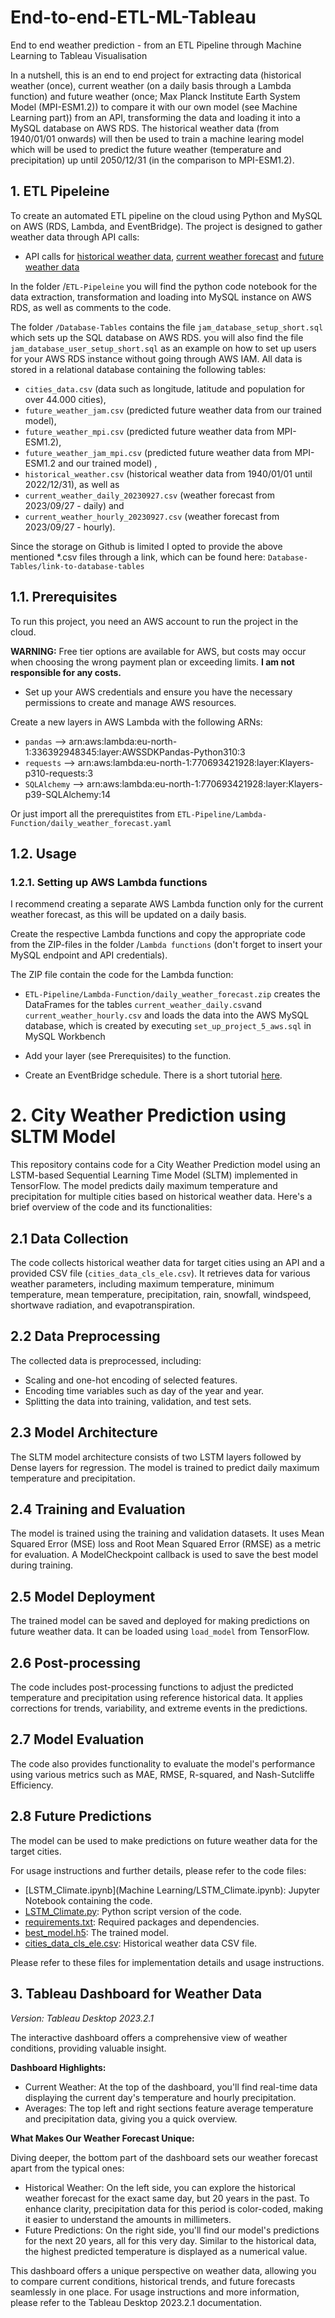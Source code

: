 # End-to-end-ETL-ML-Tableau
End to end weather prediction - from an ETL Pipeline through Machine Learning to Tableau Visualisation


In a nutshell, this is an end to end project for extracting data (historical weather (once), current weather (on a daily basis through a Lambda function) and future weather (once; Max Planck Institute Earth System Model (MPI-ESM1.2)) to compare it with our own model (see Machine Learning part)) from an API, transforming the data and loading it into a MySQL database on AWS RDS. 
The historical weather data (from 1940/01/01 onwards) will then be used to train a machine learing model which will be used to predict the future weather (temperature and precipitation) up until 2050/12/31 (in the comparison to MPI-ESM1.2).

## 1. ETL Pipeleine

To create an automated ETL pipeline on the cloud using Python and MySQL on AWS (RDS, Lambda, and EventBridge). The project is designed to gather weather data through API calls: 

* API calls for [historical weather data](https://open-meteo.com/en/docs/historical-weather-api), [current weather forecast](https://open-meteo.com/en/docs) and [future weather data](https://open-meteo.com/en/docs/climate-api)

In the folder /`ETL-Pipeleine` you will find the python code notebook for the data extraction, transformation and loading into MySQL instance on AWS RDS, as well as comments to the code.

The folder `/Database-Tables` contains the file `jam_database_setup_short.sql` which sets up the SQL database on AWS RDS. you will also find the file `jam_database_user_setup_short.sql` as an example on how to set up users for your AWS RDS instance without going through AWS IAM. 
All data is stored in a relational database containing the following tables: 
* `cities_data.csv` (data such as longitude, latitude and population for over 44.000 cities),
* `future_weather_jam.csv` (predicted future weather data from our trained model),
* `future_weather_mpi.csv` (predicted future weather data from MPI-ESM1.2),
* `future_weather_jam_mpi.csv` (predicted future weather data from MPI-ESM1.2 and our trained model) ,
* `historical_weather.csv` (historical weather data from 1940/01/01 until 2022/12/31), as well as
* `current_weather_daily_20230927.csv` (weather forecast from 2023/09/27 - daily) and
* `current_weather_hourly_20230927.csv` (weather forecast from 2023/09/27 - hourly).

Since the storage on Github is limited I opted to provide the above mentioned *.csv files through a link, which can be found here: `Database-Tables/link-to-database-tables`

## 1.1. Prerequisites
To run this project, you need an AWS account to run the project in the cloud.

__WARNING:__ Free tier options are available for AWS, but costs may occur when choosing the wrong payment plan or exceeding limits. __I am not responsible for any costs.__

- Set up your AWS credentials and ensure you have the necessary permissions to create and manage AWS resources.

Create a new layers in AWS Lambda with the following ARNs:

* `pandas` --> arn:aws:lambda:eu-north-1:336392948345:layer:AWSSDKPandas-Python310:3
* `requests` --> arn:aws:lambda:eu-north-1:770693421928:layer:Klayers-p310-requests:3
* `SQLAlchemy` --> arn:aws:lambda:eu-north-1:770693421928:layer:Klayers-p39-SQLAlchemy:14

Or just import all the prerequistites from `ETL-Pipeline/Lambda-Function/daily_weather_forecast.yaml`

## 1.2. Usage

### 1.2.1. Setting up AWS Lambda functions
I recommend creating a separate AWS Lambda function only for the current weather forecast, as this will be updated on a daily basis.

Create the respective Lambda functions and copy the appropriate code from the ZIP-files in the folder /`Lambda functions` (don't forget to insert your MySQL endpoint and API credentials).

The ZIP file contain the code for the Lambda function:

- `ETL-Pipeline/Lambda-Function/daily_weather_forecast.zip` creates the DataFrames for the tables `current_weather_daily.csv`and `current_weather_hourly.csv` and loads the data into the AWS MySQL database, which is created by executing `set_up_project_5_aws.sql` in MySQL Workbench

- Add your layer (see Prerequisites) to the function.
- Create an EventBridge schedule. There is a short tutorial [here](https://www.youtube.com/watch?v=lSqd6DVWZ9o&t).

# 2. City Weather Prediction using SLTM Model

This repository contains code for a City Weather Prediction model using an LSTM-based Sequential Learning Time Model (SLTM) implemented in TensorFlow. The model predicts daily maximum temperature and precipitation for multiple cities based on historical weather data. Here's a brief overview of the code and its functionalities:

## 2.1 Data Collection
The code collects historical weather data for target cities using an API and a provided CSV file (`cities_data_cls_ele.csv`). It retrieves data for various weather parameters, including maximum temperature, minimum temperature, mean temperature, precipitation, rain, snowfall, windspeed, shortwave radiation, and evapotranspiration.

## 2.2 Data Preprocessing
The collected data is preprocessed, including:
- Scaling and one-hot encoding of selected features.
- Encoding time variables such as day of the year and year.
- Splitting the data into training, validation, and test sets.

## 2.3 Model Architecture
The SLTM model architecture consists of two LSTM layers followed by Dense layers for regression. The model is trained to predict daily maximum temperature and precipitation.

## 2.4 Training and Evaluation
The model is trained using the training and validation datasets. It uses Mean Squared Error (MSE) loss and Root Mean Squared Error (RMSE) as a metric for evaluation. A ModelCheckpoint callback is used to save the best model during training.

## 2.5 Model Deployment
The trained model can be saved and deployed for making predictions on future weather data. It can be loaded using `load_model` from TensorFlow.

## 2.6 Post-processing
The code includes post-processing functions to adjust the predicted temperature and precipitation using reference historical data. It applies corrections for trends, variability, and extreme events in the predictions.

## 2.7 Model Evaluation
The code also provides functionality to evaluate the model's performance using various metrics such as MAE, RMSE, R-squared, and Nash-Sutcliffe Efficiency.

## 2.8 Future Predictions
The model can be used to make predictions on future weather data for the target cities.

For usage instructions and further details, please refer to the code files:

- [LSTM_Climate.ipynb](Machine Learning/LSTM_Climate.ipynb): Jupyter Notebook containing the code.
- [LSTM_Climate.py](LSTM_Climate): Python script version of the code.
- [requirements.txt](requirements.txt): Required packages and dependencies.
- [best_model.h5](best_model.h5): The trained model.
- [cities_data_cls_ele.csv](cities_data_cls_ele.csv): Historical weather data CSV file.

Please refer to these files for implementation details and usage instructions.


## 3. Tableau Dashboard for Weather Data

_Version: Tableau Desktop 2023.2.1_

The interactive dashboard offers a comprehensive view of weather conditions, providing valuable insight.

**Dashboard Highlights:**

-	Current Weather: At the top of the dashboard, you'll find real-time data displaying the current day's temperature and hourly precipitation.
-	Averages: The top left and right sections feature average temperature and precipitation data, giving you a quick overview.

**What Makes Our Weather Forecast Unique:**

Diving deeper, the bottom part of the dashboard sets our weather forecast apart from the typical ones:

-	Historical Weather: On the left side, you can explore the historical weather forecast for the exact same day, but 20 years in the past. To enhance clarity, precipitation data for this period is color-coded, making it easier to understand the amounts in millimeters.
-	Future Predictions: On the right side, you'll find our model's predictions for the next 20 years, all for this very day. Similar to the historical data, the highest predicted temperature is displayed as a numerical value.

This dashboard offers a unique perspective on weather data, allowing you to compare current conditions, historical trends, and future forecasts seamlessly in one place. 
For usage instructions and more information, please refer to the Tableau Desktop 2023.2.1 documentation.


